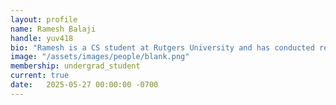 ```yaml
---
layout: profile
name: Ramesh Balaji
handle: yuv418
bio: "Ramesh is a CS student at Rutgers University and has conducted research at MSU through the NSF REU program."
image: "/assets/images/people/blank.png"
membership: undergrad_student
current: true
date:   2025-05-27 00:00:00 -0700
---
```

